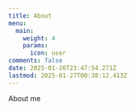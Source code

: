 ```yaml
---
title: About
menu:
  main:
    weight: 4
    params:
      icon: user
comments: false
date: 2025-01-26T23:47:54.271Z
lastmod: 2025-01-27T00:38:12.413Z
---
```

About me
